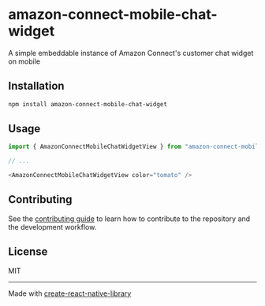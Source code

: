 # amazon-connect-mobile-chat-widget
A simple embeddable instance of Amazon Connect's customer chat widget on mobile
## Installation

```sh
npm install amazon-connect-mobile-chat-widget
```

## Usage

```js
import { AmazonConnectMobileChatWidgetView } from "amazon-connect-mobile-chat-widget";

// ...

<AmazonConnectMobileChatWidgetView color="tomato" />
```

## Contributing

See the [contributing guide](CONTRIBUTING.md) to learn how to contribute to the repository and the development workflow.

## License

MIT

---

Made with [create-react-native-library](https://github.com/callstack/react-native-builder-bob)
